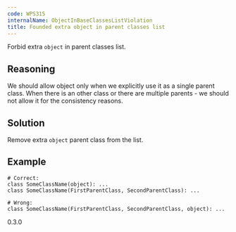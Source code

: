 ```yaml
---
code: WPS315
internalName: ObjectInBaseClassesListViolation
title: Founded extra object in parent classes list
---
```


Forbid extra `object` in parent classes list.

## Reasoning
We should allow object only when we explicitly use it as a single
parent class. When there is an other class or there are multiple
parents - we should not allow it for the consistency reasons.

## Solution
Remove extra `object` parent class from the list.

## Example

    # Correct:
    class SomeClassName(object): ...
    class SomeClassName(FirstParentClass, SecondParentClass): ...
    
    # Wrong:
    class SomeClassName(FirstParentClass, SecondParentClass, object): ...

<div class="versionadded">

0.3.0

</div>